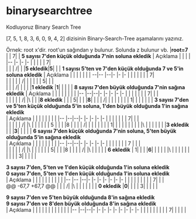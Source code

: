 # binarysearchtree
Kodluyoruz Binary Search Tree

[7, 5, 1, 8, 3, 6, 0, 9, 4, 2] dizisinin Binary-Search-Tree aşamalarını yazınız.

Örnek: root x'dir. root'un sağından y bulunur. Solunda z bulunur vb.
|**root=7**       |  | 7|  |
**5 sayısı 7'den küçük olduğunda 7'nin soluna ekledik**
|   Açıklama  |     |  |  |
|--           |-    |- |- |
|             |     |  | 7|  
|             |     | /|  | 
|**5 ekledik**|**5**|  |  | 
**1 sayısı 5'ten ve 7'den küçük olduğunda 7 ve 5'in soluna ekledik** 
|     Açıklama  |     |  |  |  |  |
|             --|--   |--|- |- |- |
|               |     |  |  |  | 7|  
|               |     |  |  | /|  | 
|               |     |  | 5|  |  |  
|               |     | /|  |  |  | 
|**1 ekledik**  |**1**|  |  |  |  |
**8 sayısı 7'den büyük olduğunda 7'nin sağına ekledik** 
| Açıklama      |  |  |  |  |  |  |     |
|--             |--|--|- |- |- |- |-    |
|               |  |  |  |  | 7|  |     |  
|               |  |  |  | /|  |\ |     | 
|**8 ekledik**  |  |  | 5|  |  |  |**8**| 
|               |  | /|  |  |  |  |     | 
|               | 1|  |  |  |  |  |     |
**3 sayısı  7'den ve 5'ten küçük  olduğunda 5'in soluna, 1'den büyük olduğunda 1'in sağına ekledik**  
|  Açıklama     |  |  |     |  |  |  |  |
|--             |--|--|-    |- |- |- |- |
|               |  |  |     |  | 7|  |  |  
|               |  |  |     | /|  |\ |  | 
|               |  |  | 5   |  |  |  |8 | 
|               |  | /|     |  |  |  |  | 
|               | 1|  |     |  |  |  |  |
|               |  |\ |     |  |  |  |  |
|**3 ekledik**  |  |  |**3**|  |  |  |  |
**6 sayısı 7'den küçük  olduğunda 7'nin soluna, 5'ten büyük olduğunda 5'in sağına ekledik**  
| Açıklama      |  |  |  |  |     |  |  |
|--             |--|--|- |- |-    |- |- |
|               |  |  |  |  | 7   |  |  |  
|               |  |  |  | /|     |\ |  | 
|               |  |  | 5|  |     |  |8 | 
|               |  | /|  |\ |     |  |  | 
| **6 ekledik** | 1|  |  |  |**6**|  |  |
 |               |  |\ |  |  |     |  |  |
 |               |  |  | 3|  |     |  |  |

 **3 sayısı  7'den, 5'ten ve 1'den küçük  olduğunda 1'in soluna ekledik**  
 **0 sayısı  7'den, 5'ten ve 1'den küçük  olduğunda 1'in soluna ekledik**  
 | Açıklama       |     |  |  |  |  |  |  |  |  |
 |--              |--   |--|- |- |- |- |- |- |- |
 |                |     |  |  |  |  |  | 7|  |  |  
 @@ -67,7 +67,7 @@
 |                |     | /|  |\ |  |  |  |  |  |
 | **0 ekledik**  |**0**|  |  |  | 3|  |  |  |  |

 **9 sayısı  7'den ve 5'ten büyük olduğunda  8'in sağına ekledik**  
 **9 sayısı  7'den ve 8'den büyük olduğunda  8'in sağına ekledik**  
 | Açıklama     |  |  |  |  |  |  |  |  |  |  |     |
 |--            |--|--|- |- |- |- |- |- |- |- |-    |
 |              |  |  |  |  |  |  | 7|  |  |  |     |  
